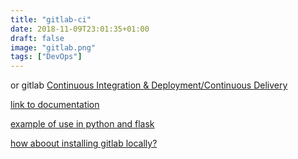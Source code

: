 ```yaml
---
title: "gitlab-ci"
date: 2018-11-09T23:01:35+01:00
draft: false
image: "gitlab.png"
tags: ["DevOps"]
---
```


or gitlab [Continuous Integration & Deployment/Continuous Delivery](https://about.gitlab.com/features/gitlab-ci-cd/)

[link to documentation](https://docs.gitlab.com/ee/ci/quick_start/README.html)

[example of use in python and flask](https://medium.com/@farshid.ghods/using-gitlab-ci-feature-to-build-and-test-python-flask-application-and-mongodb-6e2de21a4219)


[how aboout installing gitlab locally?](https://about.gitlab.com/pricing/)
